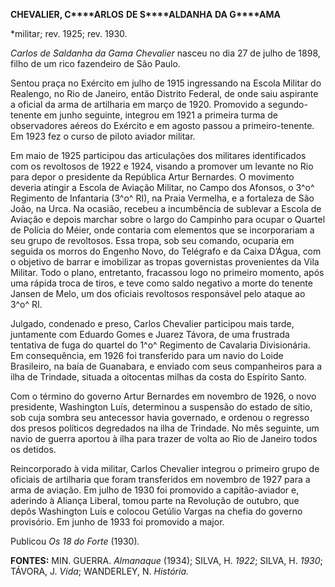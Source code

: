 **CHEVALIER, C****ARLOS** **DE S****ALDANHA** **DA G****AMA**

\*militar; rev. 1925; rev. 1930.

*Carlos de Saldanha da Gama Chevalier* nasceu no dia 27 de julho de
1898, filho de um rico fazendeiro de São Paulo.

Sentou praça no Exército em julho de 1915 ingressando na Escola Militar
do Realengo, no Rio de Janeiro, então Distrito Federal, de onde saiu
aspirante a oficial da arma de artilharia em março de 1920. Promovido a
segundo-tenente em junho seguinte, integrou em 1921 a primeira turma de
observadores aéreos do Exército e em agosto passou a primeiro-tenente.
Em 1923 fez o curso de piloto aviador militar.

Em maio de 1925 participou das articulações dos militares identificados
com os revoltosos de 1922 e 1924, visando a promover um levante no Rio
para depor o presidente da República Artur Bernardes. O movimento
deveria atingir a Escola de Aviação Militar, no Campo dos Afonsos, o
3^o^ Regimento de Infantaria (3^o^ RI), na Praia Vermelha, e a fortaleza
de São João, na Urca. Na ocasião, recebeu a incumbência de sublevar a
Escola de Aviação e depois marchar sobre o largo do Campinho para ocupar
o Quartel de Polícia do Méier, onde contaria com elementos que se
incorporariam a seu grupo de revoltosos. Essa tropa, sob seu comando,
ocuparia em seguida os morros do Engenho Novo, do Telégrafo e da Caixa
D’Água, com o objetivo de barrar e imobilizar as tropas governistas
provenientes da Vila Militar. Todo o plano, entretanto, fracassou logo
no primeiro momento, após uma rápida troca de tiros, e teve como saldo
negativo a morte do tenente Jansen de Melo, um dos oficiais revoltosos
responsável pelo ataque ao 3^o^ RI.

Julgado, condenado e preso, Carlos Chevalier participou mais tarde,
juntamente com Eduardo Gomes e Juarez Távora, de uma frustrada tentativa
de fuga do quartel do 1^o^ Regimento de Cavalaria Divisionária. Em
consequência, em 1926 foi transferido para um navio do Loide Brasileiro,
na baía de Guanabara, e enviado com seus companheiros para a ilha de
Trindade, situada a oitocentas milhas da costa do Espírito Santo.

Com o término do governo Artur Bernardes em novembro de 1926, o novo
presidente, Washington Luís, determinou a suspensão do estado de sítio,
sob cuja sombra seu antecessor havia governado, e ordenou o regresso dos
presos políticos degredados na ilha de Trindade. No mês seguinte, um
navio de guerra aportou à ilha para trazer de volta ao Rio de Janeiro
todos os detidos.

Reincorporado à vida militar, Carlos Chevalier integrou o primeiro grupo
de oficiais de artilharia que foram transferidos em novembro de 1927
para a arma de aviação. Em julho de 1930 foi promovido a capitão-aviador
e, aderindo à Aliança Liberal, tomou parte na Revolução de outubro, que
depôs Washington Luís e colocou Getúlio Vargas na chefia do governo
provisório. Em junho de 1933 foi promovido a major.

Publicou *Os 18 do Forte* (1930)*.*

**FONTES:** MIN. GUERRA. *Almanaque* (1934); SILVA, H. *1922*; SILVA, H.
*1930*; TÁVORA, J. *Vida*; WANDERLEY, N. *História.*
